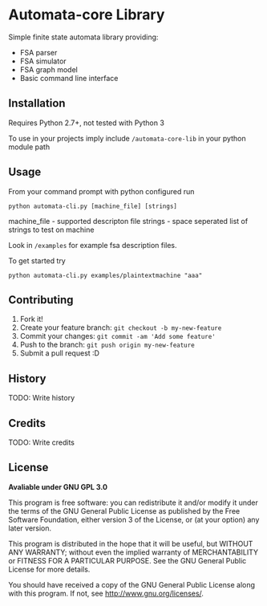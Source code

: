 # Automata-core Library #

Simple finite state automata library providing:

* FSA parser
* FSA simulator
* FSA graph model
* Basic command line interface

## Installation #

Requires Python 2.7+, not tested with Python 3

To use in your projects imply include `/automata-core-lib` in your python module path

## Usage #
	
From your command prompt with python configured run

	python automata-cli.py [machine_file] [strings]


machine_file - supported descripton file
strings - space seperated list of strings to test on machine

Look in `/examples` for example fsa description files.

To get started try

	python automata-cli.py examples/plaintextmachine "aaa"


## Contributing

1. Fork it!
2. Create your feature branch: `git checkout -b my-new-feature`
3. Commit your changes: `git commit -am 'Add some feature'`
4. Push to the branch: `git push origin my-new-feature`
5. Submit a pull request :D

## History

TODO: Write history

## Credits

TODO: Write credits

## License

**Avaliable under GNU GPL 3.0**

This program is free software: you can redistribute it and/or modify
it under the terms of the GNU General Public License as published by
the Free Software Foundation, either version 3 of the License, or
(at your option) any later version.

This program is distributed in the hope that it will be useful,
but WITHOUT ANY WARRANTY; without even the implied warranty of
MERCHANTABILITY or FITNESS FOR A PARTICULAR PURPOSE.  See the
GNU General Public License for more details.

You should have received a copy of the GNU General Public License
along with this program.  If not, see <http://www.gnu.org/licenses/>.


